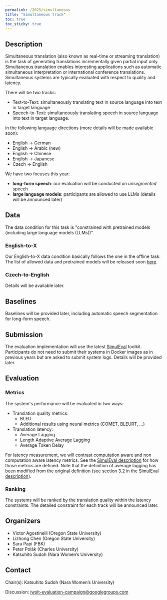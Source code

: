 ```yaml
---
permalink: /2025/simultaneous
title: "Simultaneous track"
toc: true
toc_sticky: true
---
```


<!--
Markdown notes: comments can be formed as in this example;
bulleted lines start with a - ;
if you want to have a line break either put a blank line in between the text or leave two spaces at the end of the line
-->

## Description
<!-- Description the task, the languages, and the type of data -->

Simultaneous translation (also known as real-time or streaming translation) is the task of generating translations incrementally given partial input only.
Simultaneous translation enables interesting applications such as automatic simultaneous interpretation or international conference translations.
Simultaneous systems are typically evaluated with respect to quality and latency.

There will be two tracks:
- Text-to-Text: simultaneously translating text in source language into text in target language
- Speech-to-Text: simultaneously translating speech in source language into text in target language.

in the following language directions (more details will be made available soon):

- English -> German
- English -> Arabic (new)
- English -> Chinese
- English -> Japanese
- Czech -> English

We have two focuses this year: 
- **long-form speech**: our evaluation will be conducted on *unsegmented* speech
- **large language models**: participants are allowed to use LLMs (details will be announced later)



## Data
<!-- Details description of the data and links to download -->
The data condition for this task is "constrained with pretrained models (including large language models (LLMs))".

### English-to-X
Our English-to-X data condition basically follows the one in the offline task.
The list of allowed data and pretrained models will be released soon [here](https://iwslt.org/2025/offline#training-data-and-data-conditions).

### Czech-to-English
Details will be available later.

## Baselines
<!-- Links to the baselines to be used (descriptions, publications and/or links to models, code) -->
Baselines will be provided later, including automatic speech segmentation for long-form speech.

## Submission
<!-- Description of expected submission format and submission instructions -->
The evaluation implementation will use the latest [SimulEval](https://github.com/facebookresearch/SimulEval) toolkit.
Participants do not need to submit their systems in Docker images as in previous years but are asked to submit system logs.
Details will be provided later.

## Evaluation
<!-- Description of metrics used for evaluation, what the official ranking is based on, links to evaluation scripts -->
### Metrics
The system's performance will be evaluated in two ways:

- Translation quality metrics:
  - BLEU
  - Additional results using neural metrics (COMET, BLEURT, …)
- Translation latency:
  - Average Lagging
  - Length Adaptive Average Lagging
  - Average Token Delay

For latency measurement, we will contrast computation aware and non computation aware latency metrics.
See the [SimulEval description](https://arxiv.org/abs/2007.16193) for how those metrics are defined.
Note that the definition of average lagging has been modified from the [original definition](https://www.aclweb.org/anthology/P19-1289/) (see section 3.2 in the [SimulEval description](https://arxiv.org/abs/2007.16193)).

### Ranking
The systems will be ranked by the translation quality within the latency constraints.
The detailed constraint for each track will be announced later.

## Organizers
<!-- List of organizers' names and affiliations -->
- Victor Agostinelli (Oregon State University)
- Lizhong Chen (Oregon State University)
- Sara Papi (FBK)
- Peter Polák (Charles University)
- Katsuhito Sudoh (Nara Women’s University)

## Contact
<!-- Add chair(s) and their contact info, as well as standard google group -->
Chair(s): Katsuhito Sudoh (Nara Women’s University)

Discussion: <iwslt-evaluation-campaign@googlegroups.com>
